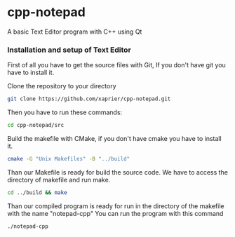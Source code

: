# cpp-notepad
A basic Text Editor program with C++ using Qt

### Installation and setup of Text Editor

First of all you have to get the source files with Git, If you don't have git you have to install it.

Clone the repository to your directory
```sh
git clone https://github.com/xaprier/cpp-notepad.git
```

Then you have to run these commands:
```sh
cd cpp-notepad/src
```
Build the makefile with CMake, if you don't have cmake you have to install it.
```sh
cmake -G "Unix Makefiles" -B "../build"
```
Than our Makefile is ready for build the source code. We have to access the directory of makefile and run make.
```sh
cd ../build && make
```

Than our compiled program is ready for run in the directory of the makefile with the name "notepad-cpp"
You can run the program with this command
```sh
./notepad-cpp
```
